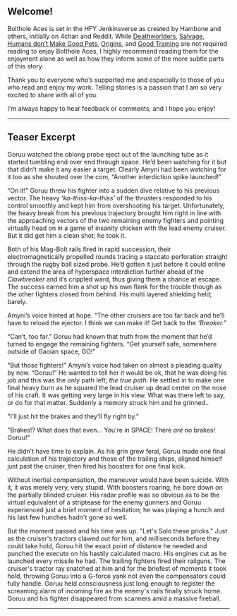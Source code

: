 ## Welcome!

Bolthole Aces is set in the HFY Jenkinsverse as created by Hambone and others, initially on 4chan and Reddit. While [Deathworlders](https://www.patreon.com/HamboneHFY), [Salvage](https://www.patreon.com/Rantarian), [Humans don’t Make Good Pets](https://www.reddit.com/r/HFY/comments/2flz4o/oc_humans_dont_make_good_pets_i/), [Origins](https://www.reddit.com/r/HFY/wiki/series/deathworld_origins), and [Good Training](http://deathworlders.com/books/good-training/) are not required reading to enjoy Bolthole Aces, I highly recommend reading them for the enjoyment alone as well as how they inform some of the more subtle parts of this story.

Thank you to everyone who’s supported me and especially to those of you who read and enjoy my work. Telling stories is a passion that I am so very excited to share with all of you.

I'm always happy to hear feedback or comments, and I hope you enjoy!

---

## Teaser Excerpt

Goruu watched the oblong probe eject out of the launching tube as it started tumbling end over end through space. He’d been watching for it but that didn’t make it any easier a target. Clearly Amyni had been watching for it too as she shouted over the com, “Another interdiction spike launched!”

“On it!” Goruu threw his fighter into a sudden dive relative to his previous vector. The heavy _‘ka-thiss-ka-thiss’_ of the thrusters responded to his control smoothly and kept him from overshooting his target. Unfortunately, the heavy break from his previous trajectory brought him right in line with the approaching vectors of the two remaining enemy fighters and pointing virtually head on in a game of insanity chicken with the lead enemy cruiser. But it did get him a clean shot; he took it.

Both of his Mag-Bolt rails fired in rapid succession, their electromagnetically propelled rounds tracing a staccato perforation straight through the rugby ball sized probe. He’d gotten it just before it could online and extend the area of hyperspace interdiction further ahead of the _Clawbreaker_ and it’s crippled ward, thus giving them a chance at escape. The success earned him a shot up his own flank for the trouble though as the other fighters closed from behind. His multi layered shielding held; barely.

Amyni’s voice hinted at hope. “The other cruisers are too far back and he’ll have to reload the ejector. I think we can make it! Get back to the _‘Breaker.”_

“Can’t, too far.” Goruu had known that truth from the moment that he’d turned to engage the remaining fighters. “Get yourself safe, somewhere outside of Gaoian space, GO!”

“But those fighters!” Amyni’s voice had taken on almost a pleading quality by now. “Goruu!” He wanted to tell her it would be ok, that he was doing his job and this was the only path left; _the true path._ He settled in to make one final heavy burn as he squared the lead cruiser up dead center on the nose of his craft. It was getting very large in his view. What was there left to say, or do for that matter. Suddenly a memory struck him and he grinned..

"I'll just hit the brakes and they'll fly right by."

"Brakes!? What does that even... You're in SPACE! There _are_ no brakes! Goruu!"

He didn't have time to explain. As his grin grew feral, Goruu made one final calculation of his trajectory and those of the trailing ships, aligned himself just past the cruiser, then fired his boosters for one final kick.

Without inertial compensation, the maneuver would have been suicide. With it, it was merely very, very stupid. With boosters roaring, he bore down on the partially blinded cruiser. His radar profile was so obvious as to be the virtual equivalent of a striptease for the enemy gunners and Goruu experienced just a brief moment of hesitation; he was playing a hunch and his last few hunches hadn't gone so well.

But the moment passed and his time was up. "Let's Solo these pricks." Just as the cruiser's tractors clawed out for him, and milliseconds before they could take hold, Goruu hit the exact point of distance he needed and punched the execute on his hastily calculated macro. His engines cut as he launched every missile he had. The trailing fighters fired their railguns. The cruiser's tractor ray snatched at him and for the briefest of moments it took hold, throwing Goruu into a G-force yank not even the compensators could fully handle. Goruu held consciousness just long enough to register the screaming alarm of incoming fire as the enemy's rails finally struck home. Goruu and his fighter disappeared from scanners amid a massive fireball.

---
